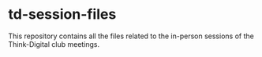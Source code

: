 # td-session-files

This repository contains all the files related to the in-person sessions of the Think-Digital club meetings.
